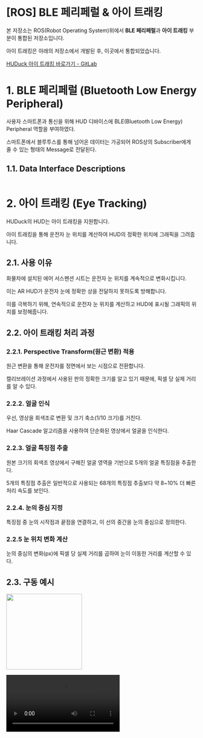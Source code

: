# [ROS] BLE 페리페럴 & 아이 트래킹

본 저장소는 ROS(Robot Operating System)위에서 **BLE 페리페럴**과 **아이 트래킹** 부분이 통합된 저장소입니다.

아이 트래킹은 아래의 저장소에서 개발된 후, 이곳에서 통합되었습니다.

[HUDuck 아이 트래킹 바로가기 - GitLab](https://git.swmgit.org/swm-12/12_swm35/eye-tracking)

# 1. BLE 페리페럴 (Bluetooth Low Energy Peripheral)

사용자 스마트폰과 통신을 위해 HUD 디바이스에 BLE(Bluetooth Low Energy) Peripheral 역할을 부여하였다.

스마트폰에서 블루투스를 통해 넘어온 데이터는 가공되어 ROS상의 Subscriber에게 줄 수 있는 형태의 Message로 전달된다.

## 1.1. Data Interface Descriptions

<img width="" src="">

# 2. 아이 트래킹 (Eye Tracking)

HUDuck의 HUD는 아이 트래킹을 지원합니다.

아이 트래킹을 통해 운전자 눈 위치를 계산하여 HUD의 정확한 위치에 그래픽을 그려줍니다. 

## 2.1. 사용 이유

화물차에 설치된 에어 서스펜션 시트는 운전자 눈 위치를 계속적으로 변화시킵니다.

이는 AR HUD가 운전자 눈에 정확한 상을 전달하지 못하도록 방해합니다.

이를 극복하기 위해, 연속적으로 운전자 눈 위치를 계산하고 HUD에 표시될 그래픽의 위치를 보정해줍니다.

## 2.2. 아이 트래킹 처리 과정

### 2.2.1. Perspective Transform(원근 변환) 적용

원근 변환을 통해 운전자를 정면에서 보는 시점으로 전환합니다.

캘리브레이션 과정에서 사용된 판의 정확한 크기를 알고 있기 때문에, 픽셀 당 실제 거리를 알 수 있다.

### 2.2.2. 얼굴 인식

우선, 영상을 회색조로 변환 및 크기 축소(1/10 크기)를 거친다.

Haar Cascade 알고리즘을 사용하여 단순화된 영상에서 얼굴을 인식한다.

### 2.2.3. 얼굴 특징점 추출

원본 크기의 회색조 영상에서 구해진 얼굴 영역을 기반으로 5개의 얼굴 특징점을 추출한다.

5개의 특징점 추출은 일반적으로 사용되는 68개의 특징점 추출보다 약 8~10% 더 빠른 처리 속도를 보인다.

### 2.2.4. 눈의 중심 지정

특징점 중 눈의 시작점과 끝점을 연결하고, 이 선의 중간을 눈의 중심으로 정의한다.

### 2.2.5 눈 위치 변화 계산

눈의 중심의 변화(px)에 픽셀 당 실제 거리를 곱하여 눈이 이동한 거리를 계산할 수 있다.

## 2.3. 구동 예시
<img width="200px" src="https://git.swmgit.org/swm-12/12_swm35/application/-/raw/1-readme/readme/src/%EC%95%84%EC%9D%B4%ED%8A%B8%EB%9E%98%ED%82%B9%20%EA%B3%BC%EC%A0%95%EB%B3%84%20%EA%B2%B0%EA%B3%BC.png"/>

![](https://git.swmgit.org/swm-12/12_swm35/application/-/raw/1-readme/readme/src/%E1%84%8B%E1%85%A1%E1%84%8B%E1%85%B5%20%E1%84%90%E1%85%B3%E1%84%85%E1%85%A2%E1%84%8F%E1%85%B5%E1%86%BC%20%E1%84%89%E1%85%B5%E1%84%8B%E1%85%A7%E1%86%AB.mp4)
